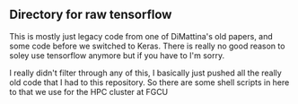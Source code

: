## Directory for raw tensorflow

This is mostly just legacy code from one of DiMattina's old papers, and some code before we switched to Keras. There is really no good reason to soley use tensorflow anymore but if you have to I'm sorry.


I really didn't filter through any of this, I basically just pushed all the really old code that I had to this repository. So there are some shell scripts in here to that we use for the HPC cluster at FGCU
